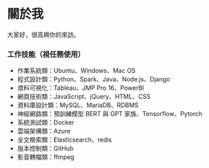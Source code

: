 # 關於我
大家好，很高興你的來訪。

### 工作技能（視任務使用）
- 作業系統類：Ubuntu、Windows、Mac OS
- 程式設計類：Python、Spark、Java、Node.js、Django
- 資料可視化：Tableau、JMP Pro 16、PowerBI
- 網頁技術類：JavaScript、jQuery、HTML、CSS
- 資料庫設計類：MySQL、MariaDB、RDBMS
- 神經網路類：預訓練模型 BERT 與 GPT 家族、Tensorflow、Pytorch
- 系統測試類：Docker
- 雲端架構類：Azure
- 全文檢索類：Elasticsearch、redis
- 版本控制類：GitHub
- 影音轉檔類：ffmpeg
